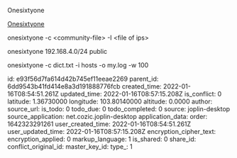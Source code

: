 Onesixtyone

<ins>Onesixtyone</ins>

onesixtyone -c &lt;community-file&gt; -I &lt;file of ips&gt;

onesixtyone 192.168.4.0/24 public

onesixtyone -c dict.txt -i hosts -o my.log -w 100

id: e93f56d7fa614d42b745ef11eeae2269
parent_id: 6dd9543b41fd414e8a3d191888776fcb
created_time: 2022-01-16T08:54:51.261Z
updated_time: 2022-01-16T08:57:15.208Z
is_conflict: 0
latitude: 1.36730000
longitude: 103.80140000
altitude: 0.0000
author: 
source_url: 
is_todo: 0
todo_due: 0
todo_completed: 0
source: joplin-desktop
source_application: net.cozic.joplin-desktop
application_data: 
order: 1642323291261
user_created_time: 2022-01-16T08:54:51.261Z
user_updated_time: 2022-01-16T08:57:15.208Z
encryption_cipher_text: 
encryption_applied: 0
markup_language: 1
is_shared: 0
share_id: 
conflict_original_id: 
master_key_id: 
type_: 1